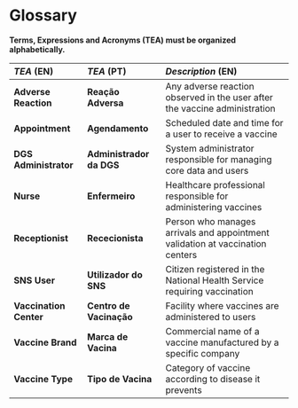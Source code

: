 # Glossary

**Terms, Expressions and Acronyms (TEA) must be organized alphabetically.**

| **_TEA_** (EN)             | **_TEA_** (PT)             | **_Description_** (EN)                                                        |                                       
|:---------------------------|:---------------------------|:------------------------------------------------------------------------------|
| **Adverse Reaction**       | **Reação Adversa**         | Any adverse reaction observed in the user after the vaccine administration    |
| **Appointment**            | **Agendamento**            | Scheduled date and time for a user to receive a vaccine                       |
| **DGS Administrator**      | **Administrador da DGS**   | System administrator responsible for managing core data and users             |
| **Nurse**                  | **Enfermeiro**             | Healthcare professional responsible for administering vaccines                |
| **Receptionist**           | **Rececionista**           | Person who manages arrivals and appointment validation at vaccination centers |
| **SNS User**               | **Utilizador do SNS**      | Citizen registered in the National Health Service requiring vaccination       |
| **Vaccination Center**     | **Centro de Vacinação**    | Facility where vaccines are administered to users                             |
| **Vaccine Brand**          | **Marca de Vacina**        | Commercial name of a vaccine manufactured by a specific company               |
| **Vaccine Type**           | **Tipo de Vacina**         | Category of vaccine according to disease it prevents                          |


